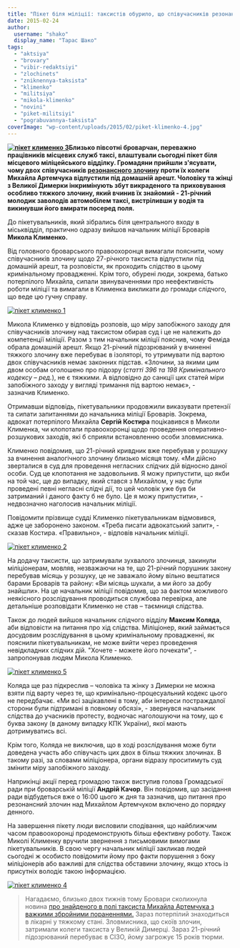 ```yaml
---
title: "Пікет біля міліції: таксистів обурило, що співучасників резонансного злочину проти їх колеги відпустили"
date: 2015-02-24
author: 
  username: "shako"
  display_name: "Тарас Шако"
tags: 
  - "aktsiya"
  - "brovary"
  - "vibir-redaktsiyi"
  - "zlochinets"
  - "zniknennya-taksista"
  - "klimenko"
  - "militsiya"
  - "mikola-klimenko"
  - "novini"
  - "piket-militsiyi"
  - "pograbuvannya-taksista"
coverImage: "wp-content/uploads/2015/02/piket-klimenko-4.jpg"
---
```


**[![пікет клименко 3](https://mpz.brovary.org/wp-content/uploads/2015/02/piket-klimenko-3.jpg)](https://mpz.brovary.org/wp-content/uploads/2015/02/piket-klimenko-3.jpg)Близько півсотні броварчан, переважно працівників місцевих служб таксі, влаштували сьогодні пікет біля місцевого міліцейського відділку. Громадяни прийшли з'ясувати, чому двох співучасників [резонансного злочину](https://mpz.brovary.org/brovarski-taksisti-menshe-nizh-za-2-dobi-znayshli-zniklogo-kolegu-ta-yogo-krivdnika/) проти їх колеги Михайла Артемчука відпустили під домашній арешт. Чоловіку та жінці з Великої Димерки інкримінують збут викраденого та приховування особливо тяжкого злочину, який вчинив їх знайомий - 21-річний молодик заволодів автомобілем таксі, вистріливши у водія та викинувши його вмирати посеред поля.**

До пікетувальників, який зібрались біля центрального входу в міськвідділ, практично одразу вийшов начальник міліції Броварів **Микола Клименко.**

Від головного броварського правоохоронця вимагали пояснити, чому співучасників злочину щодо 27-річного таксиста відпустили під домашній арешт, та розповісти, як проходить слідство в цьому кримінальному провадженні. Крім того, обурені люди, зокрема, батько потерпілого Михайла, сипали звинуваченнями про неефективність роботи міліції та вимагали в Клименка викликати до громади слідчого, що веде цю гучну справу.

[![пікет клименко 1](https://mpz.brovary.org/wp-content/uploads/2015/02/piket-klimenko-1.jpg)](https://mpz.brovary.org/wp-content/uploads/2015/02/piket-klimenko-1.jpg)

Микола Клименко у відповідь розповів, що міру запобіжного заходу для співучасників злочину над таксистом обирав суд і це не належить до компетенції міліції. Разом з тим начальник міліції пояснив, чому Феміда обрала домашній арешт. Якщо 21-річний підозрюваний у вчиненні тяжкого злочину вже перебуває в ізоляторі, то утримувати під вартою двох співучасників немає законних підстав. «Злочини, за якими цим двом особам оголошено про підозру (_статті 396 та 198 Кримінального кодексу – ред._), не є тяжкими. А відповідно до санкції цих статей міри запобіжного заходу у вигляді тримання під вартою немає», - зазначив Клименко.

Отримавши відповідь, пікетувальники продовжили виказувати претензії та сипати запитаннями до начальника міліції Броварів. Зокрема, адвокат потерпілого Михайла **Сергій Костира** поцікавився в Миколи Клименка, чи клопотали правоохоронці щодо проведення оперативно-розшукових заходів, які б сприяли встановленню особи зловмисника.

Клименко повідомив, що 21-річний кривдник вже перебував у розшуку за вчинення аналогічного злочину близько місяця тому. «Ми дійсно зверталися в суд для проведення негласних слідчих дій відносно даної особи. Суд це клопотання не задовольнив. Я можу припустити, що якби на той час, ще до випадку, який стався з Михайлом, у нас були проведені певні негласні слідчі дії, то цей чоловік уже був би затриманий і даного факту б не було. Це я можу припустити», - недвозначно наголосив начальник міліції.

Повідомити прізвище судді Клименко пікетувальникам відмовився, адже це заборонено законом. «Треба писати адвокатський запит», - сказав Костира. «Правильно», - відповів начальник міліції.

[![пікет клименко 2](https://mpz.brovary.org/wp-content/uploads/2015/02/piket-klimenko-2.jpg)](https://mpz.brovary.org/wp-content/uploads/2015/02/piket-klimenko-2.jpg)

На додачу таксисти, що затримували зухвалого злочинця, закинули міліціонерам, мовляв, незважаючи на те, що 21-річний порушник закону перебував місяць у розшуку, це не заважало йому вільно вештатися барами Броварів та району: «Ви місяць шукали, а ми його за добу знайшли». На це начальник міліції повідомив, що за фактом можливого неякісного розслідування проводиться службова перевірка, але детальніше розповідати Клименко не став – таємниця слідства.

Також до людей вийшов начальник слідчого відділу **Максим Коляда**, аби відповісти на питання про хід слідства. Міліціонер, який займається досудовим розслідування в цьому кримінальному провадженні, як пояснили пікетувальникам, не може вийти через проведення невідкладних слідчих дій. "Хочете - можете його почекати", - запропонував людям Микола Клименко.

[![пікет клименко 5](https://mpz.brovary.org/wp-content/uploads/2015/02/piket-klimenko-5.jpg)](https://mpz.brovary.org/wp-content/uploads/2015/02/piket-klimenko-5.jpg)

Коляда ще раз підкреслив – чоловіка та жінку з Димерки не можна взяти під варту через те, що кримінально-процесуальний кодекс цього не передбачає. «Ми всі зацікавлені в тому, аби інтереси постраждалої сторони були підтримані в повному обсязі», - звернувся начальник слідства до учасників протесту, водночас наголошуючи на тому, що є буква закону (в даному випадку КПК України), якої мають дотримуватись всі.

Крім того, Коляда не виключив, що в ході розслідування може бути доведена участь або співучасть цих двох в більш тяжких злочинах. В такому разі, за словами міліціонера, органи відразу проситимуть суд змінити міру запобіжного заходу.

Наприкінці акції перед громадою також виступив голова Громадської ради при броварській міліції **Андрій Качор**. Він повідомив, що засідання ради відбудеться вже о 16:00 цього ж дня та зазначив, що питання про резонансний злочин над Михайлом Артемчуком включено до порядку денного.

На завершення пікету люди висловили сподівання, що найближчим часом правоохоронці продемонструють більш ефективну роботу. Також Миколі Клименку вручили звернення з письмовими вимогами пікетувальників. В свою чергу начальник міліції закликав людей сьогодні ж особисто повідомити йому про факти порушення з боку міліціонерів або важливі для слідства обставини злочину, якщо хтось із присутніх володіє такою інформацією.

[![пікет клименко 4](https://mpz.brovary.org/wp-content/uploads/2015/02/piket-klimenko-4.jpg)](https://mpz.brovary.org/wp-content/uploads/2015/02/piket-klimenko-4.jpg)

> Нагадаємо, близько двох тижнів тому Бровари сколихнула новина [про знайденого в полі таксиста Михайла Артемчука з важкими збройними пораненнями.](https://mpz.brovary.org/brovarski-taksisti-menshe-nizh-za-2-dobi-znayshli-zniklogo-kolegu-ta-yogo-krivdnika/) Зараз потерпілий знаходиться в лікарні у тяжкому стані. Зловмисника, що скоїв злочин, затримали колеги таксиста у Великій Димерці. Зараз 21-річний підозрюваний перебуває в СІЗО, йому загрожує 15 років тюрми.

